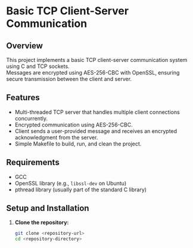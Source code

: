# Basic TCP Client-Server Communication

## Overview
This project implements a basic TCP client-server communication system using C and TCP sockets.  
Messages are encrypted using AES-256-CBC with OpenSSL, ensuring secure transmission between the client and server.

## Features
- Multi-threaded TCP server that handles multiple client connections concurrently.
- Encrypted communication using AES-256-CBC.
- Client sends a user-provided message and receives an encrypted acknowledgment from the server.
- Simple Makefile to build, run, and clean the project.

## Requirements
- GCC
- OpenSSL library (e.g., `libssl-dev` on Ubuntu)
- pthread library (usually part of the standard C library)

## Setup and Installation

1. **Clone the repository:**
   ```bash
   git clone <repository-url>
   cd <repository-directory>
